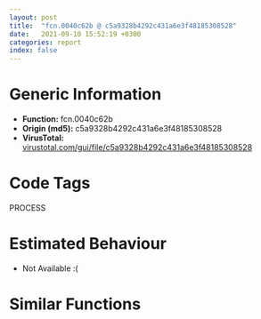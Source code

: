 ```yaml
---
layout: post
title:  "fcn.0040c62b @ c5a9328b4292c431a6e3f48185308528"
date:   2021-09-10 15:52:19 +0300
categories: report
index: false
---
```


# Generic Information
- **Function:** fcn.0040c62b
- **Origin (md5):** c5a9328b4292c431a6e3f48185308528
- **VirusTotal:** [virustotal.com/gui/file/c5a9328b4292c431a6e3f48185308528][virustotal_ref]

# Code Tags
<span class="tag" id="PROCESS">PROCESS</span>


# Estimated Behaviour
<ul><li class="bhv-desc" id="na">Not Available :(</li></ul>

# Similar Functions
<script type="text/javascript" src="https://www.gstatic.com/charts/loader.js"></script>
<script type="text/javascript">

    google.charts.load('current', {'packages':['corechart']});
    google.charts.setOnLoadCallback(drawChart);

    function drawChart() {
    var data = new google.visualization.DataTable();
        data.addColumn('number', 'X');
        data.addColumn('number', 'Y');
        data.addColumn({type: 'string', role: 'tooltip', 'p': {'html': true}});
        data.addColumn({'type': 'string', 'role': 'style'});
        
        data.addRows([
    [117.7559585571289, 121.66290283203125, '<b><a href="/report/fcn.0040c62b@c5a9328b4292c431a6e3f48185308528">fcn.0040c62b</a><br>@c5a9328b4292c431a6e3f48185308528</b><br>', 'point { fill-color: #e0440e; }'],
[-40.57040023803711, 48.89620590209961, '<b><a href="/report/fcn.00488ba0@912f1d013a0d6151bc7a7cef6da1b2a0">fcn.00488ba0</a><br>@912f1d013a0d6151bc7a7cef6da1b2a0</b><br>', 'null'],
[108.92920684814453, -170.53146362304688, '<b><a href="/report/fcn.0040a509@5d44fc96ec059e83cbab5efb708e5e9e">fcn.0040a509</a><br>@5d44fc96ec059e83cbab5efb708e5e9e</b><br>', 'null'],
[324.0467224121094, -30.937702178955078, '<b><a href="/report/fcn.0060b705@52d540e8e13e0f0bbb8946b2363a382d">fcn.0060b705</a><br>@52d540e8e13e0f0bbb8946b2363a382d</b><br>', 'null'],
[-23.548564910888672, 199.46859741210938, '<b><a href="/report/fcn.0040a0a0@01be4434cc5f975da87a4b25d209e100">fcn.0040a0a0</a><br>@01be4434cc5f975da87a4b25d209e100</b><br>', 'null'],
[-176.01385498046875, 134.4080352783203, '<b><a href="/report/fcn.00410005@4643b8f5a3d13e435a65fc553546b71e">fcn.00410005</a><br>@4643b8f5a3d13e435a65fc553546b71e</b><br>', 'null'],
[-44.70571517944336, -88.38674926757812, '<b><a href="/report/fcn.00408864@f9b80f61ad003ebdee20dab4a0087d2a">fcn.00408864</a><br>@f9b80f61ad003ebdee20dab4a0087d2a</b><br>', 'null'],
[96.6210708618164, -23.927404403686523, '<b><a href="/report/fcn.0040ab0f@fec037c981b84fb9df87dac6521840c9">fcn.0040ab0f</a><br>@fec037c981b84fb9df87dac6521840c9</b><br>', 'null'],
[-36.77397155761719, -239.71949768066406, '<b><a href="/report/fcn.00408bc5@1fd683a7f72f257d6d6de6e845d6c40a">fcn.00408bc5</a><br>@1fd683a7f72f257d6d6de6e845d6c40a</b><br>', 'null'],
[-185.0440216064453, -165.60804748535156, '<b><a href="/report/fcn.0040bd6d@4e7335a256154dbc07a5bd862e9622fe">fcn.0040bd6d</a><br>@4e7335a256154dbc07a5bd862e9622fe</b><br>', 'null'],
[-194.72396850585938, -15.172721862792969, '<b><a href="/report/fcn.0040d66b@6e195fbdf6b398dc597c28abc7c7a2ae">fcn.0040d66b</a><br>@6e195fbdf6b398dc597c28abc7c7a2ae</b><br>', 'null'],

        ]);

    var options = {
        title: 'Similarity Plot',
        legend: 'none',
        colors: ['#dedbd9', '#e6693e', '#ec8f6e', '#f3b49f', '#f6c7b6'],
        tooltip: {isHtml: true, trigger: 'both'},
        explorer: {
        actions: ["dragToZoom", "rightClickToReset"],
        },
        chartArea: {
        width: '80%',
        height: '80%'
        },
        width: '100%',
        height: '100%'
    };

    var chart = new google.visualization.ScatterChart(document.getElementById('chart_div'));

    chart.draw(data, options);
    }
    
</script>


<div id="chart_div" style="width: 100%px; height: 100%;"></div>

# Disassembled Code
{% highlight nasm %}

push 0x64
push 0x4d13b8
call fcn.0040d3d0
push 0xb
call fcn.0040d609
pop ecx
xor ebx, ebx
mov dword[ebp-4], ebx
push 0x40
push 0x20
pop edi
push edi
call fcn.0040d7c0
pop ecx
pop ecx
mov ecx, eax
mov dword[ebp-0x24], ecx
test ecx, ecx
jne off.b74
push 0xfffffffffffffffe
lea eax, [ebp-0x10]
push eax
push 0x4d3d20
call fcn.0040eaa0
add esp, 0xc
or eax, 0xffffffff
jmp off.b677
mov dword[0xbfbab8], eax
mov dword[0xbfd9a4], edi
add eax, 0x800
cmp ecx, eax
jae off.b143
mov word[ecx+4], 0xa00
or dword[ecx], 0xffffffff
mov dword[ecx+8], ebx
and byte[ecx+0x24], 0x80
mov al, byte[ecx+0x24]
and al, 0x7f
mov byte[ecx+0x24], al
mov word[ecx+0x25], 0xa0a
mov dword[ecx+0x38], ebx
mov byte[ecx+0x34], bl
add ecx, 0x40
mov dword[ebp-0x24], ecx
mov eax, dword[0xbfbab8]
jmp off.b85
lea eax, [ebp-0x74]
push eax
call dword[sym.imp.KERNEL32.dll_GetStartupInfoW]
cmp word[ebp-0x42], 0
je off.b467
mov eax, dword[ebp-0x40]
test eax, eax
je off.b467
mov ecx, dword[eax]
mov dword[ebp-0x1c], ecx
add eax, 4
mov dword[ebp-0x28], eax
add eax, ecx
mov dword[ebp-0x20], eax
mov eax, 0x800
cmp ecx, eax
jl off.b205
mov ecx, eax
mov dword[ebp-0x1c], ecx
xor esi, esi
inc esi
mov dword[ebp-0x30], esi
cmp dword[0xbfd9a4], ecx
jge off.b251
push 0x40
push edi
call fcn.0040d7c0
pop ecx
pop ecx
mov ecx, eax
mov dword[ebp-0x24], ecx
test ecx, ecx
jne off.b390
mov ecx, dword[0xbfd9a4]
mov dword[ebp-0x1c], ecx
mov edi, ebx
mov dword[ebp-0x2c], edi
push 0xfffffffffffffffe
pop ebx
mov eax, dword[ebp-0x28]
mov edx, dword[ebp-0x20]
cmp edi, ecx
jge off.b470
mov esi, dword[edx]
cmp esi, 0xffffffff
je off.b371
cmp esi, ebx
je off.b371
mov al, byte[eax]
test al, 1
je off.b371
test al, 8
jne off.b308
push esi
call dword[sym.imp.KERNEL32.dll_GetFileType]
mov edx, dword[ebp-0x20]
test eax, eax
je off.b368
mov eax, edi
sar eax, 5
mov esi, edi
and esi, 0x1f
shl esi, 6
add esi, dword[eax*4+0xbfbab8]
mov dword[ebp-0x24], esi
mov eax, dword[edx]
mov dword[esi], eax
mov eax, dword[ebp-0x28]
mov al, byte[eax]
mov byte[esi+4], al
push 0
push 0xfa0
lea eax, [esi+0xc]
push eax
call fcn.0040d03f
add esp, 0xc
inc dword[esi+8]
mov edx, dword[ebp-0x20]
mov ecx, dword[ebp-0x1c]
inc edi
mov dword[ebp-0x2c], edi
mov eax, dword[ebp-0x28]
inc eax
mov dword[ebp-0x28], eax
add edx, 4
mov dword[ebp-0x20], edx
jmp off.b265
mov dword[esi*4+0xbfbab8], ecx
add dword[0xbfd9a4], edi
mov eax, dword[esi*4+0xbfbab8]
add eax, 0x800
cmp ecx, eax
jae off.b455
mov word[ecx+4], 0xa00
or dword[ecx], 0xffffffff
mov dword[ecx+8], ebx
and byte[ecx+0x24], 0x80
mov word[ecx+0x25], 0xa0a
mov dword[ecx+0x38], ebx
mov byte[ecx+0x34], bl
add ecx, 0x40
mov dword[ebp-0x24], ecx
jmp off.b403
inc esi
mov dword[ebp-0x30], esi
mov ecx, dword[ebp-0x1c]
jmp off.b211
push 0xfffffffffffffffe
pop ebx
xor edi, edi
mov dword[ebp-0x2c], edi
cmp edi, 3
jge off.b667
mov esi, edi
shl esi, 6
add esi, dword[0xbfbab8]
mov dword[ebp-0x24], esi
cmp dword[esi], 0xffffffff
je off.b521
cmp dword[esi], ebx
je off.b521
movsx eax, byte[esi+4]
or al, 0x80
mov byte[esi+4], al
jmp off.b661
mov byte[esi+4], 0x81
test edi, edi
jne off.b534
push 0xfffffffffffffff6
pop eax
jmp off.b544
lea eax, [edi-1]
neg eax
sbb eax, eax
add eax, 0xfffffff5
push eax
call dword[sym.imp.KERNEL32.dll_GetStdHandle]
mov dword[ebp-0x1c], eax
cmp eax, 0xffffffff
je off.b635
test eax, eax
je off.b635
push eax
call dword[sym.imp.KERNEL32.dll_GetFileType]
test eax, eax
je off.b635
mov ecx, dword[ebp-0x1c]
mov dword[esi], ecx
and eax, 0xff
cmp eax, 2
jne off.b597
movsx eax, byte[esi+4]
or al, 0x40
jmp off.b608
cmp eax, 3
jne off.b611
movsx eax, byte[esi+4]
or al, 8
mov byte[esi+4], al
push 0
push 0xfa0
lea eax, [esi+0xc]
push eax
call fcn.0040d03f
add esp, 0xc
inc dword[esi+8]
jmp off.b661
movsx eax, byte[esi+4]
or al, 0x40
mov byte[esi+4], al
mov dword[esi], ebx
mov eax, dword[0xbfd900]
test eax, eax
je off.b661
mov eax, dword[eax+edi*4]
mov dword[eax+0x10], ebx
inc edi
jmp off.b472
mov dword[ebp-4], ebx
call fcn.0040c8d6
xor eax, eax
call fcn.0040d415
ret

{% endhighlight %}

[virustotal_ref]: https://www.virustotal.com/gui/file/c5a9328b4292c431a6e3f48185308528